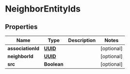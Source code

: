 

# NeighborEntityIds

## Properties

Name | Type | Description | Notes
------------ | ------------- | ------------- | -------------
**associationId** | [**UUID**](UUID.md) |  |  [optional]
**neighborId** | [**UUID**](UUID.md) |  |  [optional]
**src** | **Boolean** |  |  [optional]




